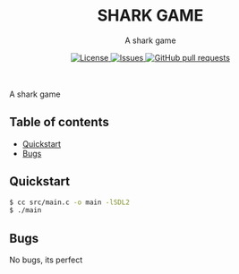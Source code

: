 <h1 align="center">SHARK GAME</h1>
<p align="center">A shark game</p>

<p align="center">
	<a href="./LICENSE">
		<img alt="License" src="https://img.shields.io/badge/license-GPL v3-26c374?style=for-the-badge">
	</a>
	<a href="https://github.com/LordOfTrident/shark-game/issues">
		<img alt="Issues" src="https://img.shields.io/github/issues/LordOfTrident/shark-game?style=for-the-badge&color=4f79e4">
	</a>
	<a href="https://github.com/LordOfTrident/shark-game/pulls">
		<img alt="GitHub pull requests" src="https://img.shields.io/github/issues-pr/LordOfTrident/shark-game?style=for-the-badge&color=4f79e4">
	</a>
	<br><br><br>
</p>

A shark game

## Table of contents
* [Quickstart](quickstart)
* [Bugs](bugs)

## Quickstart
```sh
$ cc src/main.c -o main -lSDL2
$ ./main
```

## Bugs
No bugs, its perfect
